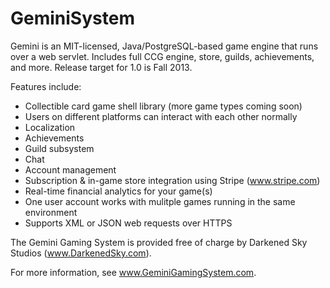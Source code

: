 GeminiSystem
============
Gemini is an MIT-licensed, Java/PostgreSQL-based game engine that runs over a web servlet. 
Includes full CCG engine, store, guilds, achievements, and more. 
Release target for 1.0 is Fall 2013.

Features include:
- Collectible card game shell library (more game types coming soon)
- Users on different platforms can interact with each other normally
- Localization
- Achievements
- Guild subsystem
- Chat
- Account management
- Subscription & in-game store integration using Stripe (www.stripe.com)
- Real-time financial analytics for your game(s)
- One user account works with mulitple games running in the same environment
- Supports XML or JSON web requests over HTTPS
  
The Gemini Gaming System is provided free of charge by Darkened Sky Studios (www.DarkenedSky.com).

For more information, see www.GeminiGamingSystem.com.
